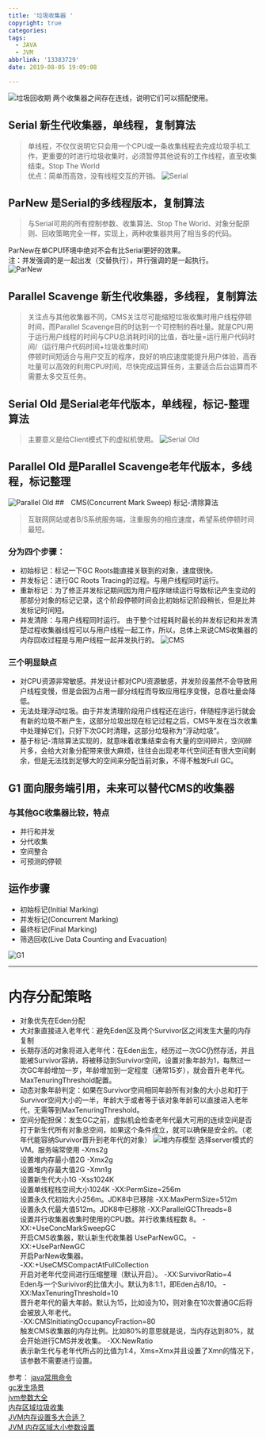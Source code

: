 ```yaml
---
title: '垃圾收集器 '
copyright: true
categories:
tags:
  - JAVA
  - JVM
abbrlink: '13383729'
date: 2019-08-05 19:09:08

---
```


![垃圾回收期](GC.png)
两个收集器之间存在连线，说明它们可以搭配使用。
<!-- more -->
## Serial 新生代收集器，单线程，复制算法
> 单线程，不仅仅说明它只会用一个CPU或一条收集线程去完成垃圾手机工作，更重要的时进行垃圾收集时，必须暂停其他说有的工作线程，直至收集结束。Stop The World  
优点：简单而高效，没有线程交互的开销。
![Serial](serial.jpg)
## ParNew 是Serial的多线程版本，复制算法
> 与Serial可用的所有控制参数、收集算法、Stop The World、对象分配原则、回收策略完全一样，实现上，两种收集器共用了相当多的代码。

ParNew在单CPU环境中绝对不会有比Serial更好的效果。  
注：并发强调的是一起出发（交替执行），并行强调的是一起执行。  
![ParNew](pn.jpg)
## Parallel Scavenge 新生代收集器，多线程，复制算法
> 关注点与其他收集器不同，CMS关注尽可能缩短垃圾收集时用户线程停顿时间，而Parallel Scavenge目的时达到一个可控制的吞吐量。就是CPU用于运行用户线程的时间与CPU总消耗时间的比值，吞吐量=运行用户代码时间/（运行用户代码时间+垃圾收集时间）  
 停顿时间短适合与用户交互的程序，良好的响应速度能提升用户体验，高吞吐量可以高效的利用CPU时间，尽快完成运算任务，主要适合后台运算而不需要太多交互任务。
## Serial Old 是Serial老年代版本，单线程，标记-整理算法
> 主要意义是给Client模式下的虚拟机使用。
![Serial Old](so.jpg)
## Parallel Old 是Parallel Scavenge老年代版本，多线程，标记整理
![Parallel Old](po.jpg)
##　CMS(Concurrent Mark Sweep) 标记-清除算法
> 互联网网站或者B/S系统服务端，注重服务的相应速度，希望系统停顿时间最短。  

### 分为四个步骤：  
+ 初始标记：标记一下GC Roots能直接关联到的对象，速度很快。
+ 并发标记：进行GC Roots Tracing的过程。与用户线程同时运行。
+ 重新标记：为了修正并发标记期间因为用户程序继续运行导致标记产生变动的那部分对象的标记记录，这个阶段停顿时间会比初始标记阶段稍长，但是比并发标记时间短。
+ 并发清除：与用户线程同时运行。
由于整个过程耗时最长的并发标记和并发清楚过程收集器线程可以与用户线程一起工作，所以，总体上来说CMS收集器的内存回收过程是与用户线程一起并发执行的。
![CMS](cms.png)
  
### 三个明显缺点
+ 对CPU资源非常敏感。并发设计都对CPU资源敏感，并发阶段虽然不会导致用户线程变慢，但是会因为占用一部分线程而导致应用程序变慢，总吞吐量会降低。
+ 无法处理浮动垃圾。由于并发清理阶段用户线程还在运行，伴随程序运行就会有新的垃圾不断产生，这部分垃圾出现在标记过程之后，CMS午发在当次收集中处理掉它们，只好下次GC时清理，这部分垃圾称为“浮动垃圾”。
+ 基于标记-清除算法实现的，就意味着收集结束会有大量的空间碎片，空间碎片多，会给大对象分配带来很大麻烦，往往会出现老年代空间还有很大空间剩余，但是无法找到足够大的空间来分配当前对象，不得不触发Full GC。
## G1 面向服务端引用，未来可以替代CMS的收集器
### 与其他GC收集器比较，特点
+ 并行和并发
+ 分代收集
+ 空间整合
+ 可预测的停顿
## 运作步骤
+ 初始标记(Initial Marking)
+ 并发标记(Concurrent Marking)
+ 最终标记(Final Marking)
+ 筛选回收(Live Data Counting and Evacuation)

![G1](G1.jpg)

---------------------
# 内存分配策略
+ 对象优先在Eden分配
+ 大对象直接进入老年代：避免Eden区及两个Survivor区之间发生大量的内存复制
+ 长期存活的对象将进入老年代：在Eden出生，经历过一次GC仍然存活，并且能被Survivor容纳，将被移动到Survivor空间，设置对象年龄为1，每熬过一次GC年龄增加一岁，年龄增加到一定程度（通常15岁），就会晋升老年代。MaxTenuringThreshold配置。
+ 动态对象年龄判定：如果在Survivor空间相同年龄所有对象的大小总和打于Survivor空间大小的一半，年龄大于或者等于该对象年龄可以直接进入老年代，无需等到MaxTenuringThreshold。
+ 空间分配担保：发生GC之前，虚拟机会检查老年代最大可用的连续空间是否打于新生代所有对象总空间，如果这个条件成立，就可以确保是安全的。（老年代能容纳Survivor晋升到老年代的对象）
![堆内存模型](memory.jpg)
选择server模式的VM。服务端常使用
-Xms2g  
    设置堆内存最小值2G
-Xmx2g  
    设置堆内存最大值2G
-Xmn1g  
    设置新生代大小1G
-Xss1024K  
    设置单线程栈空间大小1024K
-XX:PermSize=256m  
    设置永久代初始大小256m。JDK8中已移除
-XX:MaxPermSize=512m  
    设置永久代最大值512m。JDK8中已移除
-XX:ParallelGCThreads=8  
    设置并行收集器收集时使用的CPU数。并行收集线程数 8。
-XX:+UseConcMarkSweepGC  
    开启CMS收集器，默认新生代收集器 UseParNewGC。
-XX:+UseParNewGC  
    开启ParNew收集器。  
-XX:+UseCMSCompactAtFullCollection  
    开启对老年代空间进行压缩整理（默认开启）。
-XX:SurvivorRatio=4  
    Eden与一个Surivivor的比值大小。默认为8:1:1，即Eden占8/10。
-XX:MaxTenuringThreshold=10  
    晋升老年代的最大年龄。默认为15，比如设为10，则对象在10次普通GC后将会被放入年老代。    
-XX:CMSInitiatingOccupancyFraction=80    
    触发CMS收集器的内存比例。比如80%的意思就是说，当内存达到80%，就会开始进行CMS并发收集。 
-XX:NewRatio  
    表示新生代与老年代所占的比值为1:4，Xms=Xmx并且设置了Xmn的情况下，该参数不需要进行设置。
    
参考：
[java常用命令](https://www.jianshu.com/p/293eb2f1f74a)  
[gc发生场景](https://www.cnblogs.com/furaywww/p/8576682.html)  
[jvm参数大全](https://my.oschina.net/dslcode/blog/3007693)  
[内存区域垃圾收集](https://www.jianshu.com/p/088d71f20a47)  
[JVM内存设置多大合适？](https://www.cnblogs.com/zhangfengshi/p/11343102.html)  
[JVM 内存区域大小参数设置](https://www.jianshu.com/p/5946c0a414b5)   




​     